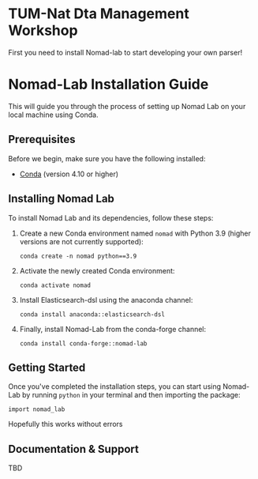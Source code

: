 TUM-Nat Dta Management Workshop
=============================

First you need to install Nomad-lab to start developing your own parser!

 Nomad-Lab Installation Guide
=============================

This  will guide you through the process of setting up Nomad Lab on your local machine using Conda.

Prerequisites
-------------

Before we begin, make sure you have the following installed:

* [Conda](https://docs.conda.io/en/latest/miniconda.html) (version 4.10 or higher)

Installing Nomad Lab
--------------------

To install Nomad Lab and its dependencies, follow these steps:

1. Create a new Conda environment named `nomad` with Python 3.9 (higher versions are not currently supported):

   ```
   conda create -n nomad python==3.9
   ```

2. Activate the newly created Conda environment:

   ```
   conda activate nomad
   ```

3. Install Elasticsearch-dsl using the anaconda channel:

   ```
   conda install anaconda::elasticsearch-dsl
   ```

4. Finally, install Nomad-Lab from the conda-forge channel:

   ```
   conda install conda-forge::nomad-lab
   ```

Getting Started
---------------

Once you've completed the installation steps, you can start using Nomad-Lab by running `python` in your terminal and then importing the package:

```
import nomad_lab
```
Hopefully this works without errors

Documentation & Support
-----------------------

TBD

